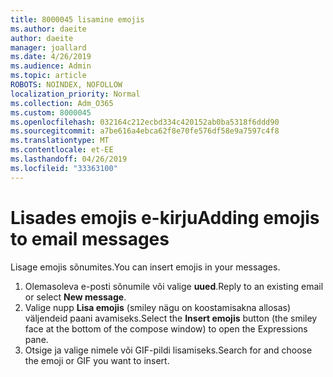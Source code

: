 ```yaml
---
title: 8000045 lisamine emojis
ms.author: daeite
author: daeite
manager: joallard
ms.date: 4/26/2019
ms.audience: Admin
ms.topic: article
ROBOTS: NOINDEX, NOFOLLOW
localization_priority: Normal
ms.collection: Adm_O365
ms.custom: 8000045
ms.openlocfilehash: 032164c212ecbd334c420152ab0ba5318f6ddd90
ms.sourcegitcommit: a7be616a4ebca62f8e70fe576df58e9a7597c4f8
ms.translationtype: MT
ms.contentlocale: et-EE
ms.lasthandoff: 04/26/2019
ms.locfileid: "33363100"
---
```

# <a name="adding-emojis-to-email-messages"></a><span data-ttu-id="56c1b-102">Lisades emojis e-kirju</span><span class="sxs-lookup"><span data-stu-id="56c1b-102">Adding emojis to email messages</span></span>

<span data-ttu-id="56c1b-103">Lisage emojis sõnumites.</span><span class="sxs-lookup"><span data-stu-id="56c1b-103">You can insert emojis in your messages.</span></span>

1. <span data-ttu-id="56c1b-104">Olemasoleva e-posti sõnumile või valige **uued**.</span><span class="sxs-lookup"><span data-stu-id="56c1b-104">Reply to an existing email or select **New message**.</span></span>
1. <span data-ttu-id="56c1b-105">Valige nupp **Lisa emojis** (smiley nägu on koostamisakna allosas) väljendeid paani avamiseks.</span><span class="sxs-lookup"><span data-stu-id="56c1b-105">Select the **Insert emojis** button (the smiley face at the bottom of the compose window) to open the Expressions pane.</span></span>
1. <span data-ttu-id="56c1b-106">Otsige ja valige nimele või GIF-pildi lisamiseks.</span><span class="sxs-lookup"><span data-stu-id="56c1b-106">Search for and choose the emoji or GIF you want to insert.</span></span>